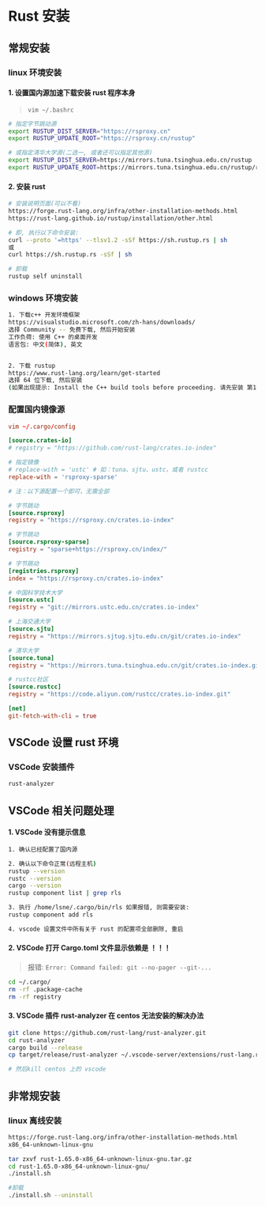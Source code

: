 # Rust 安装

## 常规安装

### linux 环境安装

#### 1. 设置国内源加速下载安装 rust 程序本身

> `vim ~/.bashrc` 

```sh
# 指定字节跳动源
export RUSTUP_DIST_SERVER="https://rsproxy.cn"
export RUSTUP_UPDATE_ROOT="https://rsproxy.cn/rustup"

# 或指定清华大学源(二选一, 或者还可以指定其他源)
export RUSTUP_DIST_SERVER=https://mirrors.tuna.tsinghua.edu.cn/rustup
export RUSTUP_UPDATE_ROOT=https://mirrors.tuna.tsinghua.edu.cn/rustup/rustup
```

#### 2. 安装 rust

```sh
# 安装说明页面(可以不看)
https://forge.rust-lang.org/infra/other-installation-methods.html
https://rust-lang.github.io/rustup/installation/other.html

# 即, 执行以下命令安装:
curl --proto '=https' --tlsv1.2 -sSf https://sh.rustup.rs | sh
或
curl https://sh.rustup.rs -sSf | sh

# 卸载
rustup self uninstall
```

### windows 环境安装

```sh
1. 下载c++ 开发环境框架 
https://visualstudio.microsoft.com/zh-hans/downloads/
选择 Community -- 免费下载, 然后开始安装
工作负荷: 使用 C++ 的桌面开发
语言包: 中文(简体), 英文


2. 下载 rustup 
https://www.rust-lang.org/learn/get-started
选择 64 位下载, 然后安装 
(如果出现提示: Install the C++ build tools before proceeding. 请先安装 第1步的 c++ 开发环境框架)
```

### 配置国内镜像源

```toml
vim ~/.cargo/config

[source.crates-io]
# registry = "https://github.com/rust-lang/crates.io-index"

# 指定镜像
# replace-with = 'ustc' # 如：tuna、sjtu、ustc，或者 rustcc
replace-with = 'rsproxy-sparse'

# 注：以下源配置一个即可，无需全部

# 字节跳动
[source.rsproxy]
registry = "https://rsproxy.cn/crates.io-index"

# 字节跳动
[source.rsproxy-sparse]
registry = "sparse+https://rsproxy.cn/index/"

# 字节跳动
[registries.rsproxy]
index = "https://rsproxy.cn/crates.io-index"

# 中国科学技术大学
[source.ustc]
registry = "git://mirrors.ustc.edu.cn/crates.io-index"

# 上海交通大学
[source.sjtu]
registry = "https://mirrors.sjtug.sjtu.edu.cn/git/crates.io-index"

# 清华大学
[source.tuna]
registry = "https://mirrors.tuna.tsinghua.edu.cn/git/crates.io-index.git"

# rustcc社区
[source.rustcc]
registry = "https://code.aliyun.com/rustcc/crates.io-index.git"

[net]
git-fetch-with-cli = true
```

## VSCode 设置 rust 环境

### VSCode 安装插件

```sh
rust-analyzer
```

## VSCode 相关问题处理
#### 1. VSCode 没有提示信息

```sh
1. 确认已经配置了国内源

2. 确认以下命令正常(远程主机)
rustup --version
rustc --version
cargo --version
rustup component list | grep rls

3. 执行 /home/lsne/.cargo/bin/rls 如果报错, 则需要安装:
rustup component add rls

4. vscode 设置文件中所有关于 rust 的配置项全部删除, 重启
```

####  2. VSCode 打开 Cargo.toml 文件显示依赖是 ！！！ 

> 报错: `Error: Command failed: git --no-pager --git-...`

```sh
cd ~/.cargo/
rm -rf .package-cache
rm -rf registry
```

#### 3. VSCode 插件 rust-analyzer 在 centos 无法安装的解决办法

```sh
git clone https://github.com/rust-lang/rust-analyzer.git
cd rust-analyzer
cargo build --release
cp target/release/rust-analyzer ~/.vscode-server/extensions/rust-lang.rust-analyzer-0.4.1297-linux-x64/server/rust-analyzer

# 然后kill centos 上的 vscode
```

## 非常规安装

### linux 离线安装

```sh
https://forge.rust-lang.org/infra/other-installation-methods.html
x86_64-unknown-linux-gnu

tar zxvf rust-1.65.0-x86_64-unknown-linux-gnu.tar.gz 
cd rust-1.65.0-x86_64-unknown-linux-gnu/
./install.sh 

#卸载
./install.sh --uninstall
```